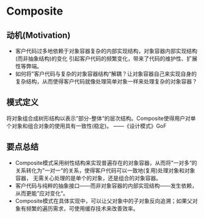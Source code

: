 # Composite

## 动机(Motivation)

+ 客户代码过多地依赖于对象容器复杂的内部实现结构，对象容器内部实现结构(而非抽象结构)的变化
引起客户代码的频繁变化，带来了代码的维护性、扩展性等弊端。
+ 如何将”客户代码与复杂的对象容器结构“解耦？让对象容器自己来实现自身的复杂结构，从而使得客户代码就像处理简单对象一样来处理复杂的对象容器？

## 模式定义

将对象组合成树形结构以表示”部分-整体“的层次结构。Composite使得用户对单个对象和组合对象的使用具有一致性(稳定)。
——《设计模式》GoF

## 要点总结

+ Composite模式采用树性结构来实现普遍存在的对象容器，从而将”一对多“的关系转化为”一对一“的关系，使得客户代码可以一致地(复用)处理对象和对象容器，
无需关心处理的是单个的对象，还是组合的对象容器。
+ 客户代码与纯粹的抽象接口——而非对象容器的内部实现结构——发生依赖，从而更能”应对变化“。
+ Composite模式在具体实现中，可以让父对象中的子对象反向追溯；如果父对象有频繁的遍历需求，可使用缓存技术来改善效率。
